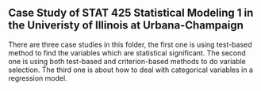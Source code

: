 ## Case Study of STAT 425 Statistical Modeling 1 in the Univeristy of Illinois at Urbana-Champaign

There are three case studies in this folder, the first one is using test-based method to find the variables which are statistical significant. The second one is using both test-based and criterion-based methods to do variable selection. The third one is about how to deal with categorical variables in a regression model.
